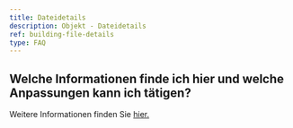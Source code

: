 ```yaml
---
title: Dateidetails
description: Objekt - Dateidetails
ref: building-file-details
type: FAQ
---
```


## Welche Informationen finde ich hier und welche Anpassungen kann ich tätigen?
Weitere Informationen finden Sie <a href="/ch/de/platform-pages/building/file-enrich.html" target="_blank">hier.